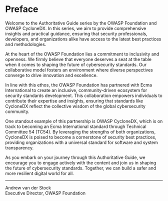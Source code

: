 # Preface

Welcome to the Authoritative Guide series by the OWASP Foundation and OWASP CycloneDX. In this series, we aim to 
provide comprehensive insights and practical guidance, ensuring that security professionals, developers, and 
organizations alike have access to the latest best practices and methodologies.

At the heart of the OWASP Foundation lies a commitment to inclusivity and openness. We firmly believe that everyone
deserves a seat at the table when it comes to shaping the future of cybersecurity standards. Our collaborative
model fosters an environment where diverse perspectives converge to drive innovation and excellence.

In line with this ethos, the OWASP Foundation has partnered with Ecma International to create an inclusive, 
community-driven ecosystem for security standards development. This collaboration empowers individuals to contribute 
their expertise and insights, ensuring that standards like CycloneDX reflect the collective wisdom of the global 
cybersecurity community.

One standout example of this partnership is OWASP CycloneDX, which is on track to becoming an Ecma International 
standard through Technical Committee 54 (TC54). By leveraging the strengths of both organizations, CycloneDX is poised 
to become a cornerstone of security best practices, providing organizations with a universal standard for software and 
system transparency.

As you embark on your journey through this Authoritative Guide, we encourage you to engage actively with the content 
and join us in shaping the future of cybersecurity standards. Together, we can build a safer and more resilient digital 
world for all.

---

Andrew van der Stock  
Executive Director, OWASP Foundation

<div style="page-break-after: always; visibility: hidden">
\newpage
</div>
